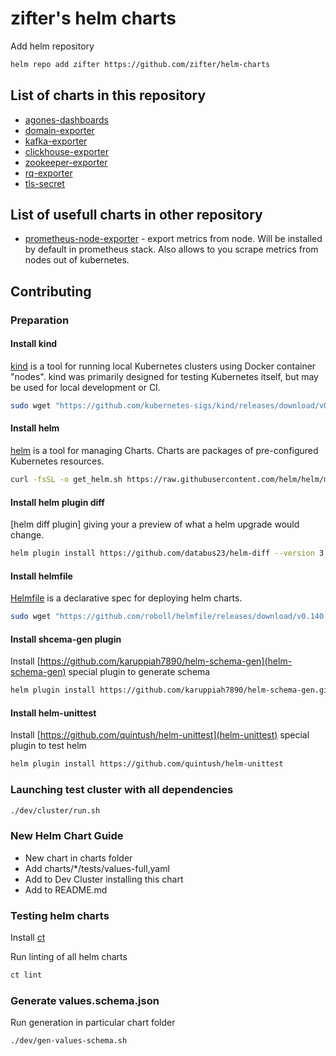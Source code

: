 # zifter's helm charts

Add helm repository 

```bash
helm repo add zifter https://github.com/zifter/helm-charts
```

## List of charts in this repository
* [agones-dashboards](charts/agones-dashboards/README.md)
* [domain-exporter](charts/domain-exporter/README.md)
* [kafka-exporter](charts/kafka-exporter/README.md)
* [clickhouse-exporter](charts/clickhouse-exporter/README.md)
* [zookeeper-exporter](charts/zookeeper-exporter/README.md)
* [rq-exporter](charts/rq-exporter/README.md)
* [tls-secret](charts/tls-secret/README.md)

## List of usefull charts in other repository
* [prometheus-node-exporter](https://github.com/prometheus-community/helm-charts/tree/main/charts/prometheus-node-exporter) -
export metrics from node. Will be installed by default in prometheus stack. Also allows to you scrape metrics from nodes
out of kubernetes.

## Contributing
### Preparation
#### Install kind
[kind](https://github.com/kubernetes-sigs/kind) is a tool for running local Kubernetes clusters using Docker container "nodes". 
kind was primarily designed for testing Kubernetes itself, but may be used for local development or CI.

```bash
sudo wget "https://github.com/kubernetes-sigs/kind/releases/download/v0.11.1/kind-linux-amd64" -O /usr/bin/kind && sudo chmod +x /usr/bin/kind
```

#### Install helm
[helm](https://github.com/helm/helm) is a tool for managing Charts. Charts are packages of pre-configured Kubernetes resources.

```bash
curl -fsSL -o get_helm.sh https://raw.githubusercontent.com/helm/helm/master/scripts/get-helm-3 && chmod 700 get_helm.sh && ./get_helm.sh --version v3.4.2 && rm -f ./get_helm.sh
```

#### Install helm plugin diff
[helm diff plugin] giving your a preview of what a helm upgrade would change. 

```bash
helm plugin install https://github.com/databus23/helm-diff --version 3.1.3
```

#### Install helmfile
[Helmfile](https://github.com/roboll/helmfile) is a declarative spec for deploying helm charts. 

```bash
sudo wget "https://github.com/roboll/helmfile/releases/download/v0.140.0/helmfile_linux_amd64" -O /usr/bin/helmfile && sudo chmod +x /usr/bin/helmfile
```

#### Install shcema-gen plugin 
Install [https://github.com/karuppiah7890/helm-schema-gen](helm-schema-gen) special plugin to generate schema

```bash
helm plugin install https://github.com/karuppiah7890/helm-schema-gen.git
```

#### Install helm-unittest
Install [https://github.com/quintush/helm-unittest](helm-unittest) special plugin to test helm

```bash
helm plugin install https://github.com/quintush/helm-unittest
```

### Launching test cluster with all dependencies
```bash
./dev/cluster/run.sh
```

### New Helm Chart Guide
* New chart in charts folder
* Add charts/*/tests/values-full,yaml
* Add to Dev Cluster installing this chart
* Add to README.md

### Testing helm charts
Install [ct](https://github.com/helm/chart-testing/releases)

Run linting of all helm charts
```bash
ct lint
```

### Generate values.schema.json
Run generation in particular chart folder
```bash
./dev/gen-values-schema.sh
```
